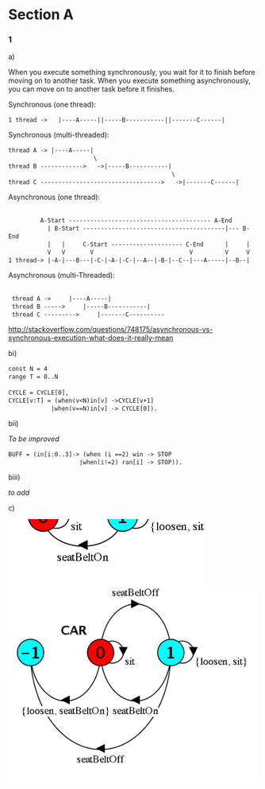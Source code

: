 # Section A
### 1

a)

When you execute something synchronously, you wait for it to finish before moving on to another task. When you execute something asynchronously, you can move on to another task before it finishes.

Synchronous (one thread):
```
1 thread ->   |----A-----||-----B-----------||-------C------|
```
Synchronous (multi-threaded):
```
thread A -> |----A-----|   
                        \  
thread B ------------>   ->|-----B-----------|   
                                              \   
thread C ---------------------------------->   ->|-------C------| 
```
Asynchronous (one thread):
```

         A-Start ---------------------------------------- A-End   
           | B-Start ----------------------------------------|--- B-End   
           |   |     C-Start -------------------- C-End      |     |   
           V   V       V                           V         V     V      
1 thread-> |-A-|---B---|-C-|-A-|-C-|--A--|-B-|--C--|---A-----|--B--| 
```
Asynchronous (multi-Threaded):
```

 thread A ->     |----A-----|
 thread B ----->     |-----B-----------| 
 thread C --------->     |-------C----------
 ```
 http://stackoverflow.com/questions/748175/asynchronous-vs-synchronous-execution-what-does-it-really-mean
 
 bi)
 
 ```
const N = 4
range T = 0..N

CYCLE = CYCLE[0],
CYCLE[v:T] = (when(v<N)in[v] ->CYCLE[v+1]
			 |when(v==N)in[v] -> CYCLE[0]).

 ```
 
 bii)
 
 *To be improved*
 ```
 BUFF = (in[i:0..3]-> (when (i ==2) win -> STOP
                     |when(i!=2) ran[i] -> STOP)).

 ```
 
 biii)
 
 *to add*
 
 
 c)
 
 ![alt text](2015-1d.png "Logo Title Text 1")
 ![alt text](2015-1di.png "Logo Title Text 1")
 
